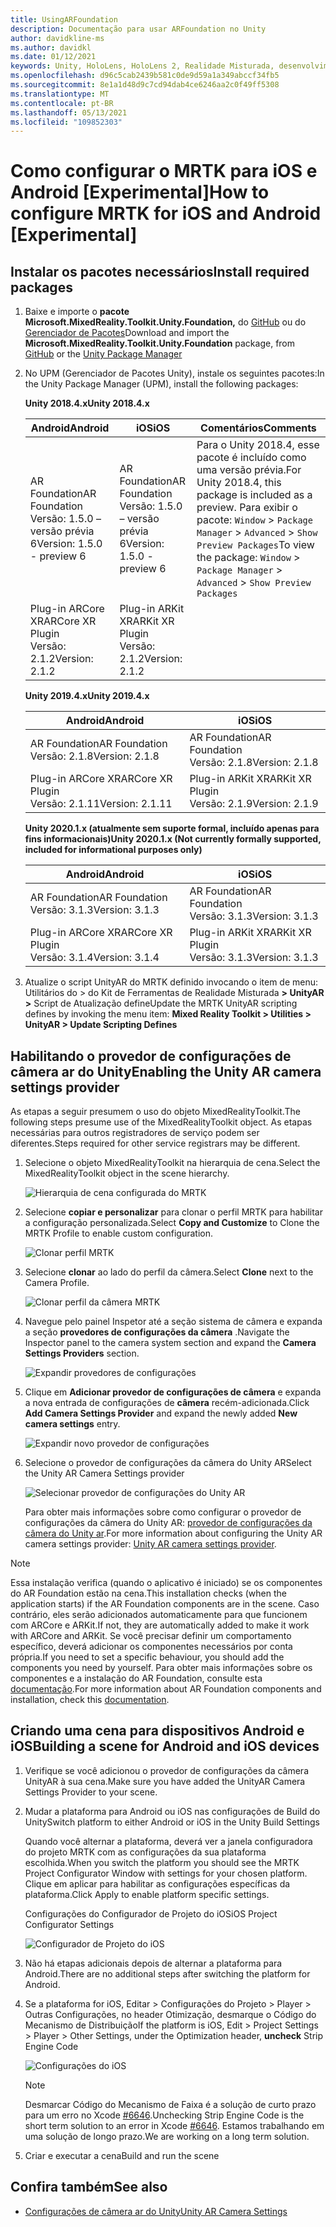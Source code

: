 ```yaml
---
title: UsingARFoundation
description: Documentação para usar ARFoundation no Unity
author: davidkline-ms
ms.author: davidkl
ms.date: 01/12/2021
keywords: Unity, HoloLens, HoloLens 2, Realidade Misturada, desenvolvimento, MRTK, AR Core, AR Kit
ms.openlocfilehash: d96c5cab2439b581c0de9d59a1a349abccf34fb5
ms.sourcegitcommit: 8e1a1d48d9c7cd94dab4ce6246aa2c0f49ff5308
ms.translationtype: MT
ms.contentlocale: pt-BR
ms.lasthandoff: 05/13/2021
ms.locfileid: "109852303"
---
```

# <a name="how-to-configure-mrtk-for-ios-and-android-experimental"></a><span data-ttu-id="133d4-104">Como configurar o MRTK para iOS e Android [Experimental]</span><span class="sxs-lookup"><span data-stu-id="133d4-104">How to configure MRTK for iOS and Android [Experimental]</span></span>

## <a name="install-required-packages"></a><span data-ttu-id="133d4-105">Instalar os pacotes necessários</span><span class="sxs-lookup"><span data-stu-id="133d4-105">Install required packages</span></span>

1. <span data-ttu-id="133d4-106">Baixe e importe o **pacote Microsoft.MixedReality.Toolkit.Unity.Foundation,** do [GitHub](https://github.com/microsoft/MixedRealityToolkit-Unity/releases/tag/v2.3.0) ou do [Gerenciador de Pacotes](../configuration/usingupm.md)</span><span class="sxs-lookup"><span data-stu-id="133d4-106">Download and import the **Microsoft.MixedReality.Toolkit.Unity.Foundation** package, from [GitHub](https://github.com/microsoft/MixedRealityToolkit-Unity/releases/tag/v2.3.0) or the [Unity Package Manager](../configuration/usingupm.md)</span></span>

1. <span data-ttu-id="133d4-107">No UPM (Gerenciador de Pacotes Unity), instale os seguintes pacotes:</span><span class="sxs-lookup"><span data-stu-id="133d4-107">In the Unity Package Manager (UPM), install the following packages:</span></span>

    <span data-ttu-id="133d4-108">**Unity 2018.4.x**</span><span class="sxs-lookup"><span data-stu-id="133d4-108">**Unity 2018.4.x**</span></span>

    | <span data-ttu-id="133d4-109">**Android**</span><span class="sxs-lookup"><span data-stu-id="133d4-109">**Android**</span></span> | <span data-ttu-id="133d4-110">**iOS**</span><span class="sxs-lookup"><span data-stu-id="133d4-110">**iOS**</span></span> | <span data-ttu-id="133d4-111">Comentários</span><span class="sxs-lookup"><span data-stu-id="133d4-111">Comments</span></span> |
    | --- | --- | --- |
    | <span data-ttu-id="133d4-112">AR Foundation</span><span class="sxs-lookup"><span data-stu-id="133d4-112">AR Foundation</span></span>  <br/> <span data-ttu-id="133d4-113">Versão: 1.5.0 – versão prévia 6</span><span class="sxs-lookup"><span data-stu-id="133d4-113">Version: 1.5.0 - preview 6</span></span> | <span data-ttu-id="133d4-114">AR Foundation</span><span class="sxs-lookup"><span data-stu-id="133d4-114">AR Foundation</span></span>  <br/> <span data-ttu-id="133d4-115">Versão: 1.5.0 – versão prévia 6</span><span class="sxs-lookup"><span data-stu-id="133d4-115">Version: 1.5.0 - preview 6</span></span> | <span data-ttu-id="133d4-116">Para o Unity 2018.4, esse pacote é incluído como uma versão prévia.</span><span class="sxs-lookup"><span data-stu-id="133d4-116">For Unity 2018.4, this package is included as a preview.</span></span> <span data-ttu-id="133d4-117">Para exibir o pacote: `Window` > `Package Manager` > `Advanced` > `Show Preview Packages`</span><span class="sxs-lookup"><span data-stu-id="133d4-117">To view the package: `Window` > `Package Manager` > `Advanced` > `Show Preview Packages`</span></span> |
    | <span data-ttu-id="133d4-118">Plug-in ARCore XR</span><span class="sxs-lookup"><span data-stu-id="133d4-118">ARCore XR Plugin</span></span> <br/> <span data-ttu-id="133d4-119">Versão: 2.1.2</span><span class="sxs-lookup"><span data-stu-id="133d4-119">Version: 2.1.2</span></span> | <span data-ttu-id="133d4-120">Plug-in ARKit XR</span><span class="sxs-lookup"><span data-stu-id="133d4-120">ARKit XR Plugin</span></span> <br/> <span data-ttu-id="133d4-121">Versão: 2.1.2</span><span class="sxs-lookup"><span data-stu-id="133d4-121">Version: 2.1.2</span></span> | |

    <span data-ttu-id="133d4-122">**Unity 2019.4.x**</span><span class="sxs-lookup"><span data-stu-id="133d4-122">**Unity 2019.4.x**</span></span>

    | <span data-ttu-id="133d4-123">**Android**</span><span class="sxs-lookup"><span data-stu-id="133d4-123">**Android**</span></span> | <span data-ttu-id="133d4-124">**iOS**</span><span class="sxs-lookup"><span data-stu-id="133d4-124">**iOS**</span></span> |
    | --- | --- |
    | <span data-ttu-id="133d4-125">AR Foundation</span><span class="sxs-lookup"><span data-stu-id="133d4-125">AR Foundation</span></span>  <br/> <span data-ttu-id="133d4-126">Versão: 2.1.8</span><span class="sxs-lookup"><span data-stu-id="133d4-126">Version: 2.1.8</span></span> |  <span data-ttu-id="133d4-127">AR Foundation</span><span class="sxs-lookup"><span data-stu-id="133d4-127">AR Foundation</span></span>  <br/> <span data-ttu-id="133d4-128">Versão: 2.1.8</span><span class="sxs-lookup"><span data-stu-id="133d4-128">Version: 2.1.8</span></span> |
    | <span data-ttu-id="133d4-129">Plug-in ARCore XR</span><span class="sxs-lookup"><span data-stu-id="133d4-129">ARCore XR Plugin</span></span> <br/> <span data-ttu-id="133d4-130">Versão: 2.1.11</span><span class="sxs-lookup"><span data-stu-id="133d4-130">Version: 2.1.11</span></span> | <span data-ttu-id="133d4-131">Plug-in ARKit XR</span><span class="sxs-lookup"><span data-stu-id="133d4-131">ARKit XR Plugin</span></span> <br/> <span data-ttu-id="133d4-132">Versão: 2.1.9</span><span class="sxs-lookup"><span data-stu-id="133d4-132">Version: 2.1.9</span></span> |

    <span data-ttu-id="133d4-133">**Unity 2020.1.x (atualmente sem suporte formal, incluído apenas para fins informacionais)**</span><span class="sxs-lookup"><span data-stu-id="133d4-133">**Unity 2020.1.x (Not currently formally supported, included for informational purposes only)**</span></span>

    | <span data-ttu-id="133d4-134">**Android**</span><span class="sxs-lookup"><span data-stu-id="133d4-134">**Android**</span></span> | <span data-ttu-id="133d4-135">**iOS**</span><span class="sxs-lookup"><span data-stu-id="133d4-135">**iOS**</span></span> |
    | --- | --- |
    | <span data-ttu-id="133d4-136">AR Foundation</span><span class="sxs-lookup"><span data-stu-id="133d4-136">AR Foundation</span></span>  <br/> <span data-ttu-id="133d4-137">Versão: 3.1.3</span><span class="sxs-lookup"><span data-stu-id="133d4-137">Version: 3.1.3</span></span> |  <span data-ttu-id="133d4-138">AR Foundation</span><span class="sxs-lookup"><span data-stu-id="133d4-138">AR Foundation</span></span>  <br/> <span data-ttu-id="133d4-139">Versão: 3.1.3</span><span class="sxs-lookup"><span data-stu-id="133d4-139">Version: 3.1.3</span></span> |
    | <span data-ttu-id="133d4-140">Plug-in ARCore XR</span><span class="sxs-lookup"><span data-stu-id="133d4-140">ARCore XR Plugin</span></span> <br/> <span data-ttu-id="133d4-141">Versão: 3.1.4</span><span class="sxs-lookup"><span data-stu-id="133d4-141">Version: 3.1.4</span></span> | <span data-ttu-id="133d4-142">Plug-in ARKit XR</span><span class="sxs-lookup"><span data-stu-id="133d4-142">ARKit XR Plugin</span></span> <br/> <span data-ttu-id="133d4-143">Versão: 3.1.3</span><span class="sxs-lookup"><span data-stu-id="133d4-143">Version: 3.1.3</span></span> |

1. <span data-ttu-id="133d4-144">Atualize o script UnityAR do MRTK definido invocando o item de menu: Utilitários do > do Kit de Ferramentas de Realidade Misturada **> UnityAR >** Script de Atualização define</span><span class="sxs-lookup"><span data-stu-id="133d4-144">Update the MRTK UnityAR scripting defines by invoking the menu item: **Mixed Reality Toolkit > Utilities > UnityAR > Update Scripting Defines**</span></span>

## <a name="enabling-the-unity-ar-camera-settings-provider"></a><span data-ttu-id="133d4-145">Habilitando o provedor de configurações de câmera ar do Unity</span><span class="sxs-lookup"><span data-stu-id="133d4-145">Enabling the Unity AR camera settings provider</span></span>

<span data-ttu-id="133d4-146">As etapas a seguir presumem o uso do objeto MixedRealityToolkit.</span><span class="sxs-lookup"><span data-stu-id="133d4-146">The following steps presume use of the MixedRealityToolkit object.</span></span> <span data-ttu-id="133d4-147">As etapas necessárias para outros registradores de serviço podem ser diferentes.</span><span class="sxs-lookup"><span data-stu-id="133d4-147">Steps required for other service registrars may be different.</span></span>

1. <span data-ttu-id="133d4-148">Selecione o objeto MixedRealityToolkit na hierarquia de cena.</span><span class="sxs-lookup"><span data-stu-id="133d4-148">Select the MixedRealityToolkit object in the scene hierarchy.</span></span>

    ![Hierarquia de cena configurada do MRTK](../features/images/MRTK_ConfiguredHierarchy.png)

1. <span data-ttu-id="133d4-150">Selecione **copiar e personalizar** para clonar o perfil MRTK para habilitar a configuração personalizada.</span><span class="sxs-lookup"><span data-stu-id="133d4-150">Select **Copy and Customize** to Clone the MRTK Profile to enable custom configuration.</span></span>

    ![Clonar perfil MRTK](../features/images/camera-system/CloneProfileARFoundation.png)

1. <span data-ttu-id="133d4-152">Selecione **clonar** ao lado do perfil da câmera.</span><span class="sxs-lookup"><span data-stu-id="133d4-152">Select **Clone** next to the Camera Profile.</span></span>

    ![Clonar perfil da câmera MRTK](../features/images/camera-system/CloneCameraProfileARFoundation.png)

1. <span data-ttu-id="133d4-154">Navegue pelo painel Inspetor até a seção sistema de câmera e expanda a seção **provedores de configurações da câmera** .</span><span class="sxs-lookup"><span data-stu-id="133d4-154">Navigate the Inspector panel to the camera system section and expand the **Camera Settings Providers** section.</span></span>

    ![Expandir provedores de configurações](../features/images/camera-system/ExpandProviders.png)

1. <span data-ttu-id="133d4-156">Clique em **Adicionar provedor de configurações de câmera** e expanda a nova entrada de configurações de **câmera** recém-adicionada.</span><span class="sxs-lookup"><span data-stu-id="133d4-156">Click **Add Camera Settings Provider** and expand the newly added **New camera settings** entry.</span></span>

    ![Expandir novo provedor de configurações](../features/images/camera-system/ExpandNewProvider.png)

1. <span data-ttu-id="133d4-158">Selecione o provedor de configurações da câmera do Unity AR</span><span class="sxs-lookup"><span data-stu-id="133d4-158">Select the Unity AR Camera Settings provider</span></span>

    ![Selecionar provedor de configurações do Unity AR](../features/images/camera-system/SelectUnityArSettings.png)

    <span data-ttu-id="133d4-160">Para obter mais informações sobre como configurar o provedor de configurações da câmera do Unity AR: [provedor de configurações da câmera do Unity ar](../features/camera-system/unity-ar-camera-settings.md).</span><span class="sxs-lookup"><span data-stu-id="133d4-160">For more information about configuring the Unity AR camera settings provider: [Unity AR camera settings provider](../features/camera-system/unity-ar-camera-settings.md).</span></span>

> [!NOTE]
> <span data-ttu-id="133d4-161">Essa instalação verifica (quando o aplicativo é iniciado) se os componentes do AR Foundation estão na cena.</span><span class="sxs-lookup"><span data-stu-id="133d4-161">This installation checks (when the application starts) if the AR Foundation components are in the scene.</span></span> <span data-ttu-id="133d4-162">Caso contrário, eles serão adicionados automaticamente para que funcionem com ARCore e ARKit.</span><span class="sxs-lookup"><span data-stu-id="133d4-162">If not, they are automatically added to make it work with ARCore and ARKit.</span></span>
> <span data-ttu-id="133d4-163">Se você precisar definir um comportamento específico, deverá adicionar os componentes necessários por conta própria.</span><span class="sxs-lookup"><span data-stu-id="133d4-163">If you need to set a specific behaviour, you should add the components you need by yourself.</span></span>
> <span data-ttu-id="133d4-164">Para obter mais informações sobre os componentes e a instalação do AR Foundation, consulte esta [documentação](https://docs.unity3d.com/Packages/com.unity.xr.arfoundation@2.2/manual/index.html#samples).</span><span class="sxs-lookup"><span data-stu-id="133d4-164">For more information about AR Foundation components and installation, check this [documentation](https://docs.unity3d.com/Packages/com.unity.xr.arfoundation@2.2/manual/index.html#samples).</span></span>

## <a name="building-a-scene-for-android-and-ios-devices"></a><span data-ttu-id="133d4-165">Criando uma cena para dispositivos Android e iOS</span><span class="sxs-lookup"><span data-stu-id="133d4-165">Building a scene for Android and iOS devices</span></span>

1. <span data-ttu-id="133d4-166">Verifique se você adicionou o provedor de configurações da câmera UnityAR à sua cena.</span><span class="sxs-lookup"><span data-stu-id="133d4-166">Make sure you have added the UnityAR Camera Settings Provider to your scene.</span></span>

1. <span data-ttu-id="133d4-167">Mudar a plataforma para Android ou iOS nas configurações de Build do Unity</span><span class="sxs-lookup"><span data-stu-id="133d4-167">Switch platform to either Android or iOS in the Unity Build Settings</span></span>

    <span data-ttu-id="133d4-168">Quando você alternar a plataforma, deverá ver a janela configuradora do projeto MRTK com as configurações da sua plataforma escolhida.</span><span class="sxs-lookup"><span data-stu-id="133d4-168">When you switch the platform you should see the MRTK Project Configurator Window with settings for your chosen platform.</span></span>  <span data-ttu-id="133d4-169">Clique em aplicar para habilitar as configurações específicas da plataforma.</span><span class="sxs-lookup"><span data-stu-id="133d4-169">Click Apply to enable platform specific settings.</span></span>

    <span data-ttu-id="133d4-170">Configurações do Configurador de Projeto do iOS</span><span class="sxs-lookup"><span data-stu-id="133d4-170">iOS Project Configurator Settings</span></span>

    ![Configurador de Projeto do iOS](../features/images/camera-system/MRTKProjectConfigurator.png)

1. <span data-ttu-id="133d4-172">Não há etapas adicionais depois de alternar a plataforma para Android.</span><span class="sxs-lookup"><span data-stu-id="133d4-172">There are no additional steps after switching the platform for Android.</span></span>

1. <span data-ttu-id="133d4-173">Se a plataforma for iOS, Editar > Configurações do Projeto > Player > Outras Configurações,  no header Otimização, desmarque o Código do Mecanismo de Distribuição</span><span class="sxs-lookup"><span data-stu-id="133d4-173">If the platform is iOS, Edit > Project Settings > Player > Other Settings, under the Optimization header, **uncheck** Strip Engine Code</span></span>

    ![Configurações do iOS](../features/images/camera-system/UncheckStripEngineCodeiOS.png)

    > [!NOTE]
    > <span data-ttu-id="133d4-175">Desmarcar Código do Mecanismo de Faixa é a solução de curto prazo para um erro no Xcode [#6646](https://github.com/microsoft/MixedRealityToolkit-Unity/issues/6646).</span><span class="sxs-lookup"><span data-stu-id="133d4-175">Unchecking Strip Engine Code is the short term solution to an error in Xcode [#6646](https://github.com/microsoft/MixedRealityToolkit-Unity/issues/6646).</span></span>  <span data-ttu-id="133d4-176">Estamos trabalhando em uma solução de longo prazo.</span><span class="sxs-lookup"><span data-stu-id="133d4-176">We are working on a long term solution.</span></span>

1. <span data-ttu-id="133d4-177">Criar e executar a cena</span><span class="sxs-lookup"><span data-stu-id="133d4-177">Build and run the scene</span></span>

## <a name="see-also"></a><span data-ttu-id="133d4-178">Confira também</span><span class="sxs-lookup"><span data-stu-id="133d4-178">See also</span></span>

- [<span data-ttu-id="133d4-179">Configurações de câmera ar do Unity</span><span class="sxs-lookup"><span data-stu-id="133d4-179">Unity AR Camera Settings</span></span>](../features/camera-system/unity-ar-camera-settings.md)
